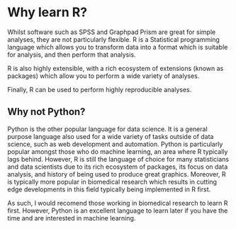 # Why learn R?

Whilst  software such as SPSS and Graphpad Prism are great for simple analyses,
they are not particularly flexible. R is a Statistical programming language
which allows you to transform data into a format which is suitable for analysis,
and then perform that analysis.

R is also highly extensible, with a rich ecosystem of extensions (known as
packages) which allow you to perform a wide variety of analyses. 

Finally, R can be used to perform highly reproducible analyses. 

## Why not Python?

Python is the other popular language for data science. It is a general purpose
language also used for a wide variety of tasks outside of data science, such as
web development and automation. Python is particularly popular amongst those who
do  machine learning, an area where R typically lags behind. However, R is still
the language of choice for many statisticians and data scientists due to its
rich ecosystem of packages, its focus on data analysis, and history of being
used to produce great graphics. Moreover, R is typically more popular in
biomedical research which results in cutting edge developments in this field
typically being implemented in R first.

As such, I would recomend those working in biomedical research to learn R first.
However, Python is an excellent language to learn later if you have the time
and are interested in machine learning.
